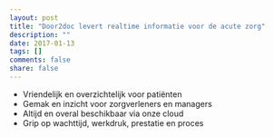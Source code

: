 ```yaml
---
layout: post
title: "Door2doc levert realtime informatie voor de acute zorg"
description: ""
date: 2017-01-13
tags: []
comments: false
share: false
---
```

* Vriendelijk en overzichtelijk voor patiënten
* Gemak en inzicht voor zorgverleners en managers
* Altijd en overal beschikbaar via onze cloud
* Grip op wachttijd, werkdruk, prestatie en proces
